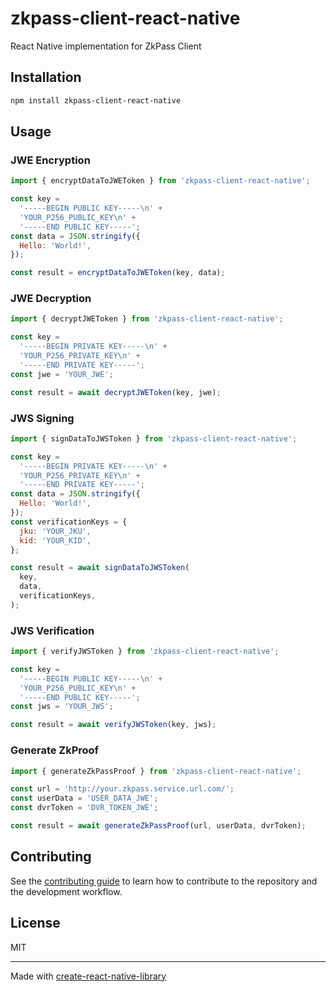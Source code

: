 # zkpass-client-react-native

React Native implementation for ZkPass Client

## Installation

```sh
npm install zkpass-client-react-native
```

## Usage
### JWE Encryption
```js
import { encryptDataToJWEToken } from 'zkpass-client-react-native';

const key = 
  '-----BEGIN PUBLIC KEY-----\n' +
  'YOUR_P256_PUBLIC_KEY\n' +
  '-----END PUBLIC KEY-----';  
const data = JSON.stringify({
  Hello: 'World!',
});

const result = encryptDataToJWEToken(key, data);
```

### JWE Decryption
```js
import { decryptJWEToken } from 'zkpass-client-react-native';

const key = 
  '-----BEGIN PRIVATE KEY-----\n' +
  'YOUR_P256_PRIVATE_KEY\n' +
  '-----END PRIVATE KEY-----';
const jwe = 'YOUR_JWE';

const result = await decryptJWEToken(key, jwe);
```

### JWS Signing
```js
import { signDataToJWSToken } from 'zkpass-client-react-native';

const key = 
  '-----BEGIN PRIVATE KEY-----\n' +
  'YOUR_P256_PRIVATE_KEY\n' +
  '-----END PRIVATE KEY-----';
const data = JSON.stringify({
  Hello: 'World!',
});
const verificationKeys = {
  jku: 'YOUR_JKU',
  kid: 'YOUR_KID',
};

const result = await signDataToJWSToken(
  key,
  data,
  verificationKeys,
);
```

### JWS Verification
```js
import { verifyJWSToken } from 'zkpass-client-react-native';

const key = 
  '-----BEGIN PUBLIC KEY-----\n' +
  'YOUR_P256_PUBLIC_KEY\n' +
  '-----END PUBLIC KEY-----';
const jws = 'YOUR_JWS';

const result = await verifyJWSToken(key, jws);
```

### Generate ZkProof
```js
import { generateZkPassProof } from 'zkpass-client-react-native';

const url = 'http://your.zkpass.service.url.com/';
const userData = 'USER_DATA_JWE';
const dvrToken = 'DVR_TOKEN_JWE';

const result = await generateZkPassProof(url, userData, dvrToken);
```

## Contributing

See the [contributing guide](CONTRIBUTING.md) to learn how to contribute to the repository and the development workflow.

## License

MIT

---

Made with [create-react-native-library](https://github.com/callstack/react-native-builder-bob)
